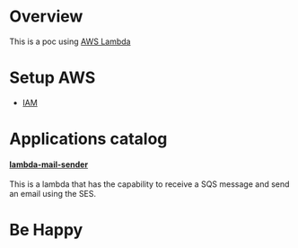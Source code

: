 # Overview

This is a poc using [AWS Lambda](https://aws.amazon.com/lambda/)

# Setup AWS

* [IAM](https://docs.aws.amazon.com/sdk-for-java/v1/developer-guide/setup-credentials.html)

# Applications catalog

#### [lambda-mail-sender](https://github.com/larchanjo/poc-aws-lambda/tree/master/lambda-mail-sender)

This is a lambda that has the capability to receive a SQS message and send an email using the SES.

# Be Happy